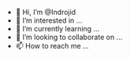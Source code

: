 - 👋 Hi, I’m @Indrojid
- 👀 I’m interested in ...
- 🌱 I’m currently learning ...
- 💞️ I’m looking to collaborate on ...
- 📫 How to reach me ...

<!---
Indrojid/Indrojid is a ✨ special ✨ repository because its `README.md` (this file) appears on your GitHub profile.
You can click the Preview link to take a look at your changes.
--->
